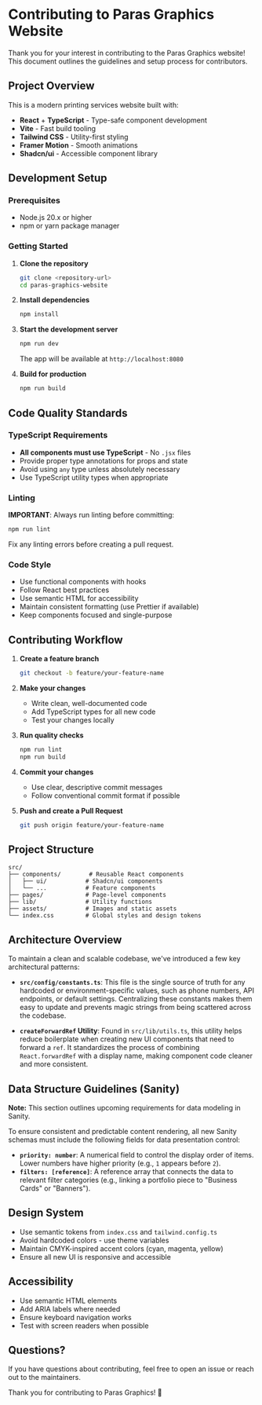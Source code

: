 # Contributing to Paras Graphics Website

Thank you for your interest in contributing to the Paras Graphics website! This document outlines the guidelines and setup process for contributors.

## Project Overview

This is a modern printing services website built with:
- **React** + **TypeScript** - Type-safe component development
- **Vite** - Fast build tooling
- **Tailwind CSS** - Utility-first styling
- **Framer Motion** - Smooth animations
- **Shadcn/ui** - Accessible component library

## Development Setup

### Prerequisites
- Node.js 20.x or higher
- npm or yarn package manager

### Getting Started

1. **Clone the repository**
   ```bash
   git clone <repository-url>
   cd paras-graphics-website
   ```

2. **Install dependencies**
   ```bash
   npm install
   ```

3. **Start the development server**
   ```bash
   npm run dev
   ```
   The app will be available at `http://localhost:8080`

4. **Build for production**
   ```bash
   npm run build
   ```

## Code Quality Standards

### TypeScript Requirements
- **All components must use TypeScript** - No `.jsx` files
- Provide proper type annotations for props and state
- Avoid using `any` type unless absolutely necessary
- Use TypeScript utility types when appropriate

### Linting
**IMPORTANT**: Always run linting before committing:

```bash
npm run lint
```

Fix any linting errors before creating a pull request.

### Code Style
- Use functional components with hooks
- Follow React best practices
- Use semantic HTML for accessibility
- Maintain consistent formatting (use Prettier if available)
- Keep components focused and single-purpose

## Contributing Workflow

1. **Create a feature branch**
   ```bash
   git checkout -b feature/your-feature-name
   ```

2. **Make your changes**
   - Write clean, well-documented code
   - Add TypeScript types for all new code
   - Test your changes locally

3. **Run quality checks**
   ```bash
   npm run lint
   npm run build
   ```

4. **Commit your changes**
   - Use clear, descriptive commit messages
   - Follow conventional commit format if possible

5. **Push and create a Pull Request**
   ```bash
   git push origin feature/your-feature-name
   ```

## Project Structure

```
src/
├── components/        # Reusable React components
│   ├── ui/           # Shadcn/ui components
│   └── ...           # Feature components
├── pages/            # Page-level components
├── lib/              # Utility functions
├── assets/           # Images and static assets
└── index.css         # Global styles and design tokens
```

## Architecture Overview

To maintain a clean and scalable codebase, we've introduced a few key architectural patterns:

-   **`src/config/constants.ts`**: This file is the single source of truth for any hardcoded or environment-specific values, such as phone numbers, API endpoints, or default settings. Centralizing these constants makes them easy to update and prevents magic strings from being scattered across the codebase.

-   **`createForwardRef` Utility**: Found in `src/lib/utils.ts`, this utility helps reduce boilerplate when creating new UI components that need to forward a `ref`. It standardizes the process of combining `React.forwardRef` with a display name, making component code cleaner and more consistent.

## Data Structure Guidelines (Sanity)

**Note:** This section outlines upcoming requirements for data modeling in Sanity.

To ensure consistent and predictable content rendering, all new Sanity schemas must include the following fields for data presentation control:

-   **`priority: number`**: A numerical field to control the display order of items. Lower numbers have higher priority (e.g., `1` appears before `2`).
-   **`filters: [reference]`**: A reference array that connects the data to relevant filter categories (e.g., linking a portfolio piece to "Business Cards" or "Banners").

## Design System

- Use semantic tokens from `index.css` and `tailwind.config.ts`
- Avoid hardcoded colors - use theme variables
- Maintain CMYK-inspired accent colors (cyan, magenta, yellow)
- Ensure all new UI is responsive and accessible

## Accessibility

- Use semantic HTML elements
- Add ARIA labels where needed
- Ensure keyboard navigation works
- Test with screen readers when possible

## Questions?

If you have questions about contributing, feel free to open an issue or reach out to the maintainers.

Thank you for contributing to Paras Graphics! 🎨
